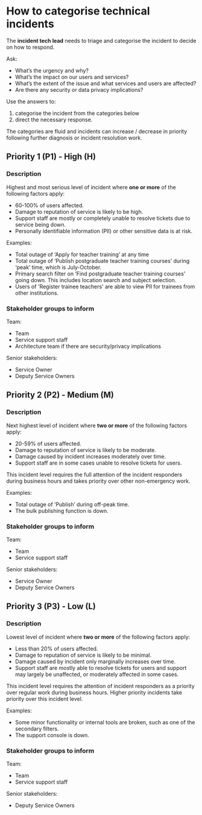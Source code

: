 # How to categorise technical incidents

The **incident tech lead** needs to triage and categorise the incident to decide on how to respond.

Ask:

* What’s the urgency and why?
* What’s the impact on our users and services?
* What’s the extent of the issue and what services and users are affected?
* Are there any security or data privacy implications?

Use the answers to:

1. categorise the incident from the categories below
2. direct the necessary response.

The categories are fluid and incidents can increase / decrease in priority following further diagnosis or incident resolution work.

## Priority 1 (P1) - High (H)

### Description

Highest and most serious level of incident where **one or more** of the following factors apply:

* 60-100% of users affected.
* Damage to reputation of service is likely to be high.
* Support staff are mostly or completely unable to resolve tickets due to service being down.
* Personally identifiable information (PII) or other sensitive data is at risk.

Examples:

* Total outage of ‘Apply for teacher training’ at any time
* Total outage of ‘Publish postgraduate teacher training courses’ during ‘peak’ time, which is July-October.
* Primary search filter on ‘Find postgraduate teacher training courses’ going down. This includes location search and subject selection.
* Users of 'Register trainee teachers' are able to view PII for trainees from other institutions.

### Stakeholder groups to inform

Team:

* Team
* Service support staff
* Architecture team if there are security/privacy implications

Senior stakeholders:

* Service Owner
* Deputy Service Owners

## Priority 2 (P2) - Medium (M)

### Description

Next highest level of incident where **two or more** of the following factors apply:

* 20-59% of users affected.
* Damage to reputation of service is likely to be moderate.
* Damage caused by incident increases moderately over time.
* Support staff are in some cases unable to resolve tickets for users.

This incident level requires the full attention of the incident responders during business hours and takes priority over other non-emergency work.

Examples:

* Total outage of ‘Publish’ during off-peak time.
* The bulk publishing function is down.

### Stakeholder groups to inform

Team:

* Team
* Service support staff

Senior stakeholders:

* Service Owner
* Deputy Service Owners

## Priority 3 (P3) - Low (L)

### Description

Lowest level of incident where **two or more** of the following factors apply:

* Less than 20% of users affected.
* Damage to reputation of service is likely to be minimal.
* Damage caused by incident only marginally increases over time.
* Support staff are mostly able to resolve tickets for users and support may largely be unaffected, or moderately affected in some cases.

This incident level requires the attention of incident responders as a priority over regular work during business hours. Higher priority incidents take priority over this incident level.

Examples:

* Some minor functionality or internal tools are broken, such as one of the secondary filters.
* The support console is down.

### Stakeholder groups to inform

Team:

* Team
* Service support staff

Senior stakeholders:

* Deputy Service Owners
